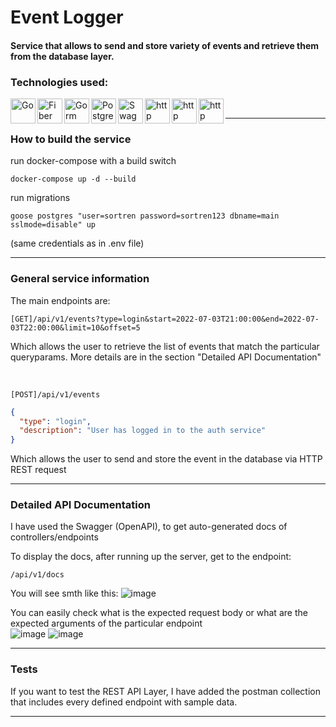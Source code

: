 ﻿# Event Logger

#### Service that allows to send and store variety of events and retrieve them from the database layer.

### Technologies used:

<img align = "left" alt = "Go" width = "40px" src = "https://user-images.githubusercontent.com/79079000/177060907-76fcb9d0-2853-4c16-8f79-d6a29ea4689b.png" />
<img align = "left" alt = "Fiber" width = "40px" src = "https://user-images.githubusercontent.com/79079000/177061065-d67891e6-3087-4d83-b69a-ba9b9de53cec.png" />
<img align = "left" alt = "Gorm" width = "40px" src = "https://user-images.githubusercontent.com/79079000/177060995-f8247638-445d-4464-a312-5fa946e1d084.png" />
<img align = "left" alt = "Postgresql" width = "40px" src = "https://user-images.githubusercontent.com/79079000/177060938-76d1029d-aabc-459c-9538-4b2d14da3980.png" />
<img align = "left" alt = "Swagger" width = "40px" src = "https://user-images.githubusercontent.com/79079000/177061111-e305e35c-592d-4583-9e2a-09c1bb18d953.png" />
<img align = "left" alt = "http" width = "40px" src = "https://user-images.githubusercontent.com/79079000/177061166-a1277575-f625-4a38-90a3-86c1b654d651.png" />
<img align = "left" alt = "http" width = "40px" src = "https://user-images.githubusercontent.com/79079000/177061179-50a3adad-742b-48ba-b5da-b9a42f2f867d.png" />
<img align = "left" alt = "http" width = "40px" src = "https://user-images.githubusercontent.com/79079000/177060964-de848787-0509-4ed8-869b-7dcc14c8e0a0.png" />

<br />

---

### How to build the service

run docker-compose with a build switch

```
docker-compose up -d --build
```

run migrations

```
goose postgres "user=sortren password=sortren123 dbname=main sslmode=disable" up
```
(same credentials as in .env file)

---

### General service information

The main endpoints are:
```
[GET]/api/v1/events?type=login&start=2022-07-03T21:00:00&end=2022-07-03T22:00:00&limit=10&offset=5
```
Which allows the user to retrieve the list of events that match the particular queryparams. More details are in the section "Detailed API Documentation" 

<br />

```
[POST]/api/v1/events
```
```json
{
  "type": "login",
  "description": "User has logged in to the auth service"
}
```

Which allows the user to send and store the event in the database via HTTP REST request


---

### Detailed API Documentation

I have used the Swagger (OpenAPI), to get auto-generated docs of controllers/endpoints <br />

To display the docs, after running up the server, get to the endpoint:

```
/api/v1/docs
```

You will see smth like this:
![image](https://user-images.githubusercontent.com/79079000/177061516-5a07ed29-5d4d-40f0-ae05-63bf659179d2.png) <br />

You can easily check what is the expected request body or what are the expected arguments of the particular endpoint <br />
![image](https://user-images.githubusercontent.com/79079000/177061563-a82ccb08-a007-4f1b-9714-34c0f6b51c92.png)
![image](https://user-images.githubusercontent.com/79079000/177061567-5f90c25a-f964-4032-b8ba-a224aa8152ec.png)

---

### Tests

If you want to test the REST API Layer, I have added the postman collection that includes every defined endpoint with sample data.

---
